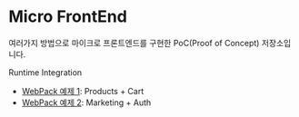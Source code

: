 # Micro FrontEnd

여러가지 방법으로 마이크로 프론트엔드를 구현한 PoC(Proof of Concept) 저장소입니다.

Runtime Integration
* [WebPack 예제 1](webpack-1-ecomm/README.md): Products + Cart
* [WebPack 예제 2](webpack-2-mfp/README.md): Marketing + Auth